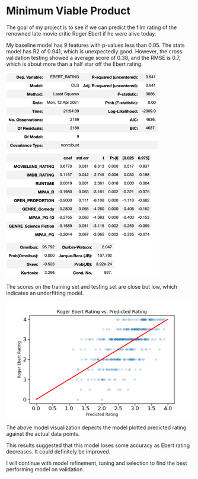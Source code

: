 # Minimum Viable Product

The goal of my project is to see if we can predict the film rating of the renowned late movie critic Roger Ebert if he were alive today.

My baseline model has 9 features with p-values less than 0.05. The stats model has R2 of 0.941, which is unexpectedly good. However, the cross validation testing showed a average score of 0.38, and the RMSE is 0.7, which is about more than a half star off the Ebert rating.

![](https://github.com/crystal-ctrl/regression_project/blob/b5794a651863d492eb039ab6401cc1fa7cd2981a/Image/baseline%20model%20stats.png)



The scores on the training set and testing set are close but low, which indicates an underfitting model.

![](/Image/baseline_comparison.png)

The above model visualization depects the model plotted predicted rating against the actual data points. 

This results suggested that this model loses some accuracy as Ebert rating decreases. It could definitely be improved.

I will continue with model refinement, tuning and selection to find the best performing model on validation.
